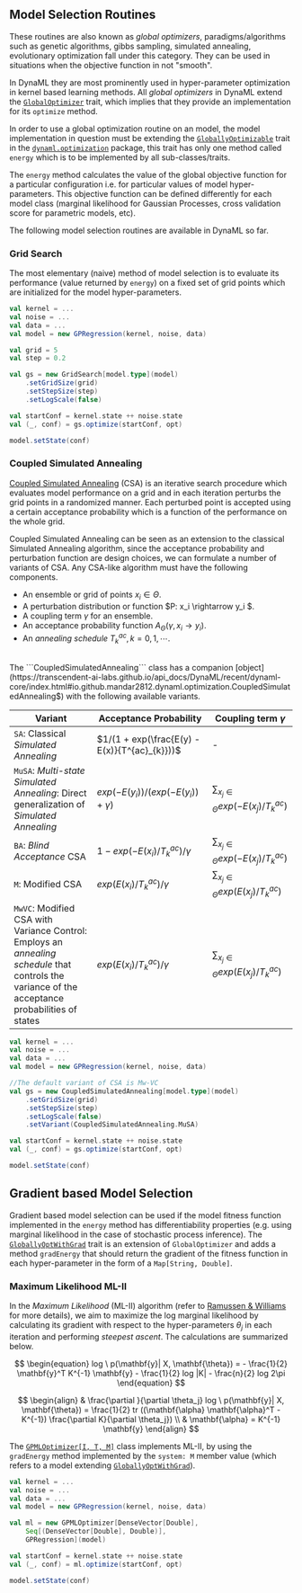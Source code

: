 
## Model Selection Routines

These routines are also known as _global optimizers_, paradigms/algorithms such as genetic algorithms, gibbs sampling, simulated annealing, evolutionary optimization fall under this category. They can be used in situations when the objective function in not "smooth".

In DynaML they are most prominently used in hyper-parameter optimization in kernel based learning methods. All _global optimizers_ in DynaML extend the [```GlobalOptimizer```](https://transcendent-ai-labs.github.io/api_docs/DynaML/recent/dynaml-core/index.html#io.github.mandar2812.dynaml.optimization.GlobalOptimizer) trait, which implies that they provide an implementation for its ```optimize``` method.

In order to use a global optimization routine on an model, the model implementation in question must be extending the [```GloballyOptimizable```](https://transcendent-ai-labs.github.io/api_docs/DynaML/recent/dynaml-core/index.html#io.github.mandar2812.dynaml.optimization.GloballyOptimizable) trait in the [```dynaml.optimization```](https://transcendent-ai-labs.github.io/api_docs/DynaML/recent/dynaml-core/index.html#io.github.mandar2812.dynaml.optimization.package) package, this trait has only one method called ```energy``` which is to be implemented by all sub-classes/traits.

The ```energy``` method calculates the value of the global objective function for a particular configuration i.e. for particular values of model hyper-parameters. This objective function can be defined differently for each model class (marginal likelihood for Gaussian Processes, cross validation score for parametric models, etc).

The following model selection routines are available in DynaML so far.

### Grid Search

The most elementary (naive) method of model selection is to evaluate its performance (value returned by ```energy```) on a fixed set of grid points which are initialized for the model hyper-parameters.

```scala
val kernel = ...
val noise = ...
val data = ...
val model = new GPRegression(kernel, noise, data)

val grid = 5
val step = 0.2

val gs = new GridSearch[model.type](model)
	.setGridSize(grid)
	.setStepSize(step)
	.setLogScale(false)

val startConf = kernel.state ++ noise.state
val (_, conf) = gs.optimize(startConf, opt)

model.setState(conf)
```

### Coupled Simulated Annealing

[Coupled Simulated Annealing](ftp://ftp.esat.kuleuven.be/sista/sdesouza/papers/CSA2009accepted.pdf) (CSA) is an iterative search procedure which evaluates model performance on a grid and in each iteration perturbs the grid points in a randomized manner. Each perturbed point is accepted using a certain acceptance probability which is a function of the performance on the whole grid.

Coupled Simulated Annealing can be seen as an extension to the classical Simulated Annealing algorithm, since the acceptance probability and perturbation function are design choices, we can formulate a number of variants of CSA. Any CSA-like algorithm must have the following components.


* An ensemble or grid of points $x_i \in \Theta$.
* A perturbation distribution or function $P: x_i \rightarrow y_i $.
* A coupling term $\gamma$ for an ensemble.
* An acceptance probability function $A_{\Theta}(\gamma, x_i \rightarrow y_i)$.
* An _annealing schedule_ $T_{k}^{ac}, k = 0, 1, \cdots$.

<br/>
The ```CoupledSimulatedAnnealing``` class has a companion [object](https://transcendent-ai-labs.github.io/api_docs/DynaML/recent/dynaml-core/index.html#io.github.mandar2812.dynaml.optimization.CoupledSimulatedAnnealing$) with the following available variants.
<br/>

 Variant |Acceptance Probability | Coupling term $\gamma$
--------|-----------|-----------
```SA```:  Classical _Simulated Annealing_ | $1/(1 + exp(\frac{E(y) - E(x)}{T^{ac}_{k}}))$ | -
```MuSA```: _Multi-state Simulated Annealing_: Direct generalization of _Simulated Annealing_| $exp(-E(y_i))/(exp(-E(y_i)) + \gamma)$ | $\sum_{x_j \in \Theta}{exp(-E(x_j)/T^{ac}_{k})}$
```BA```:  _Blind Acceptance_ CSA| $1 - exp(-E(x_i)/T_{k}^{ac})/\gamma$ | $\sum_{x_j \in \Theta}{exp(-E(x_j)/T^{ac}_{k})}$
```M```:  Modified CSA |  $exp(E(x_i)/T_{k}^{ac})/\gamma$ | $\sum_{x_j \in \Theta}{exp(E(x_j)/T^{ac}_{k})}$
```MwVC```:  Modified CSA with Variance Control: Employs an _annealing schedule_ that controls the variance of the acceptance probabilities of states | $exp(E(x_i)/T_{k}^{ac})/\gamma$ | $\sum_{x_j \in \Theta}{exp(E(x_j)/T^{ac}_{k})}$


```scala
val kernel = ...
val noise = ...
val data = ...
val model = new GPRegression(kernel, noise, data)

//The default variant of CSA is Mw-VC
val gs = new CoupledSimulatedAnnealing[model.type](model)
	.setGridSize(grid)
	.setStepSize(step)
	.setLogScale(false)
	.setVariant(CoupledSimulatedAnnealing.MuSA)

val startConf = kernel.state ++ noise.state
val (_, conf) = gs.optimize(startConf, opt)

model.setState(conf)
```

## Gradient based Model Selection

Gradient based model selection can be used if the model fitness function implemented in the ```energy``` method has differentiability properties (e.g. using marginal likelihood in the case of stochastic process inference). The [```GloballyOptWithGrad```](https://transcendent-ai-labs.github.io/api_docs/DynaML/recent/dynaml-core/index.html#io.github.mandar2812.dynaml.optimization.GloballyOptWithGrad) trait is an extension of ```GlobalOptimizer``` and adds a method ```gradEnergy``` that should return the gradient of the fitness function in each hyper-parameter in the form of a ```Map[String, Double]```.

### Maximum Likelihood ML-II

In the _Maximum Likelihood_ (ML-II) algorithm (refer to [Ramussen & Williams](https://books.google.nl/books/about/Gaussian_Processes_for_Machine_Learning.html?id=vWtwQgAACAAJ&hl=en ) for more details), we aim to maximize the log marginal likelihood by calculating its gradient with respect to the hyper-parameters $\theta_j$ in each iteration and performing _steepest ascent_. The calculations are summarized below.



$$
\begin{equation}
log \ p(\mathbf{y}| X, \mathbf{\theta}) = - \frac{1}{2} \mathbf{y}^T K^{-1} \mathbf{y} - \frac{1}{2} log |K| - \frac{n}{2} log 2\pi
\end{equation}
$$

$$
\begin{align}
& \frac{\partial }{\partial \theta_j} log \ p(\mathbf{y}| X, \mathbf{\theta}) = \frac{1}{2} tr ((\mathbf{\alpha} \mathbf{\alpha}^T - K^{-1}) \frac{\partial K}{\partial \theta_j}) \\
& \mathbf{\alpha} = K^{-1} \mathbf{y}
\end{align}
$$

The [```GPMLOptimizer[I, T, M]```](https://transcendent-ai-labs.github.io/api_docs/DynaML/recent/dynaml-core/index.html#io.github.mandar2812.dynaml.optimization.GPMLOptimizer) class implements ML-II, by using the ```gradEnergy``` method implemented by the ```system: M``` member value (which refers to a model extending  [```GloballyOptWithGrad```](https://transcendent-ai-labs.github.io/api_docs/DynaML/recent/dynaml-core/index.html#io.github.mandar2812.dynaml.optimization.GloballyOptWithGrad)).

```scala
val kernel = ...
val noise = ...
val data = ...
val model = new GPRegression(kernel, noise, data)

val ml = new GPMLOptimizer[DenseVector[Double],
	Seq[(DenseVector[Double], Double)],
	GPRegression](model)

val startConf = kernel.state ++ noise.state
val (_, conf) = ml.optimize(startConf, opt)

model.setState(conf)
```
